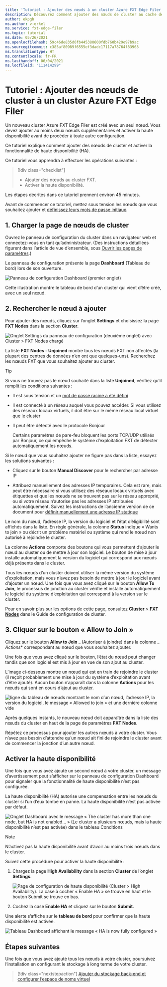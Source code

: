 ```yaml
---
title: 'Tutoriel : Ajouter des nœuds à un cluster Azure FXT Edge Filer'
description: Découvrez comment ajouter des nœuds de cluster au cache de stockage Azure FXT Edge Filer et activer la fonctionnalité Haute disponibilité.
author: ekpgh
ms.author: v-erkel
ms.service: fxt-edge-filer
ms.topic: tutorial
ms.date: 05/26/2021
ms.openlocfilehash: 59c46de835d6fb445380600fdb760b429e97b9ac
ms.sourcegitcommit: c385af80989f6555ef3dadc17117a78764f83963
ms.translationtype: HT
ms.contentlocale: fr-FR
ms.lasthandoff: 06/04/2021
ms.locfileid: "111414299"
---
```

# <a name="tutorial-add-cluster-nodes-to-an-azure-fxt-edge-filer-cluster"></a>Tutoriel : Ajouter des nœuds de cluster à un cluster Azure FXT Edge Filer

Un nouveau cluster Azure FXT Edge Filer est créé avec un seul nœud. Vous devez ajouter au moins deux nœuds supplémentaires et activer la haute disponibilité avant de procéder à toute autre configuration.

Ce tutoriel explique comment ajouter des nœuds de cluster et activer la fonctionnalité de haute disponibilité (HA).

Ce tutoriel vous apprendra à effectuer les opérations suivantes :

> [!div class="checklist"]
>
> * Ajouter des nœuds au cluster FXT.
> * Activer la haute disponibilité.

Les étapes décrites dans ce tutoriel prennent environ 45 minutes.

Avant de commencer ce tutoriel, mettez sous tension les nœuds que vous souhaitez ajouter et [définissez leurs mots de passe initiaux](node-password.md).

## <a name="1-load-the-cluster-nodes-page"></a>1. Charger la page de nœuds de cluster

Ouvrez le panneau de configuration du cluster dans un navigateur web et connectez-vous en tant qu’administrateur. (Des instructions détaillées figurent dans l’article de vue d’ensemble, sous [Ouvrir les pages de paramètres](cluster-create.md#open-the-settings-pages).)

Le panneau de configuration présente la page **Dashboard** (Tableau de bord) lors de son ouverture.

![Panneau de configuration Dashboard (premier onglet)](media/fxt-cluster-config/dashboard-1-node.png)

Cette illustration montre le tableau de bord d’un cluster qui vient d’être créé, avec un seul nœud.

## <a name="2-locate-the-node-to-add"></a>2. Rechercher le nœud à ajouter

Pour ajouter des nœuds, cliquez sur l’onglet **Settings** et choisissez la page **FXT Nodes** dans la section **Cluster**.

![Onglet Settings du panneau de configuration (deuxième onglet) avec Cluster > FXT Nodes chargé](media/fxt-cluster-config/settings-fxt-nodes.png)

La liste **FXT Nodes - Unjoined** montre tous les nœuds FXT non affectés (la plupart des centres de données n’en ont que quelques-uns). Recherchez les nœuds FXT que vous souhaitez ajouter au cluster.

> [!Tip]
> Si vous ne trouvez pas le nœud souhaité dans la liste **Unjoined**, vérifiez qu’il remplit les conditions suivantes :
>
> * Il est sous tension et un [mot de passe racine a été défini](node-password.md)
> * Il est connecté à un réseau auquel vous pouvez accéder. Si vous utilisez des réseaux locaux virtuels, il doit être sur le même réseau local virtuel que le cluster
> * Il peut être détecté avec le protocole Bonjour
>
>   Certains paramètres de pare-feu bloquent les ports TCP/UDP utilisés par Bonjour, ce qui empêche le système d’exploitation FXT de détecter automatiquement les nœuds.
>
> Si le nœud que vous souhaitez ajouter ne figure pas dans la liste, essayez les solutions suivantes :
>
> * Cliquez sur le bouton **Manual Discover** pour le rechercher par adresse IP
>
> * Attribuez manuellement des adresses IP temporaires. Cela est rare, mais peut être nécessaire si vous utilisez des réseaux locaux virtuels avec étiquettes et que les nœuds ne se trouvent pas sur le réseau approprié, ou si votre réseau n’autorise pas les adresses IP attribuées automatiquement. Suivez les instructions de l’ancienne version de ce document pour [définir manuellement une adresse IP statique](https://azure.github.io/Avere/legacy/create_cluster/4_8/html/static_ip.html)

Le nom du nœud, l’adresse IP, la version du logiciel et l’état d’éligibilité sont affichés dans la liste. En règle générale, la colonne **Status** indique « Wants to join » ou décrit un problème matériel ou système qui rend le nœud non autorisé à rejoindre le cluster.

La colonne **Actions** comporte des boutons qui vous permettent d’ajouter le nœud au cluster ou de mettre à jour son logiciel. Le bouton de mise à jour installe automatiquement la version du logiciel qui correspond aux nœuds déjà présents dans le cluster.

Tous les nœuds d’un cluster doivent utiliser la même version du système d’exploitation, mais vous n’avez pas besoin de mettre à jour le logiciel avant d’ajouter un nœud. Une fois que vous avez cliqué sur le bouton **Allow To Join**, le processus de jonction au cluster vérifie et installe automatiquement le logiciel du système d’exploitation qui correspond à la version sur le cluster.

Pour en savoir plus sur les options de cette page, consultez [**Cluster** > **FXT Nodes**](https://azure.github.io/Avere/legacy/ops_guide/4_7/html/gui_fxt_nodes.html) dans le Guide de configuration de cluster.

## <a name="3-click-the-allow-to-join-button"></a>3. Cliquer sur le bouton « Allow to Join »

Cliquez sur le bouton **Allow to Join** _ (Autoriser à joindre) dans la colonne _ *Actions** correspondant au nœud que vous souhaitez ajouter.

Une fois que vous avez cliqué sur le bouton, l’état du nœud peut changer tandis que son logiciel est mis à jour en vue de son ajout au cluster.

L’image ci-dessous montre un nœud qui est en train de rejoindre le cluster (il reçoit probablement une mise à jour du système d’exploitation avant d’être ajouté). Aucun bouton n’apparaît dans la colonne **Actions** pour les nœuds qui sont en cours d’ajout au cluster.

![ligne du tableau de nœuds montrant le nom d’un nœud, l’adresse IP, la version du logiciel, le message « Allowed to join » et une dernière colonne vide](media/fxt-cluster-config/node-join-in-process.png)

Après quelques instants, le nouveau nœud doit apparaître dans la liste des nœuds du cluster en haut de la page de paramètres **FXT Nodes**.

Répétez ce processus pour ajouter les autres nœuds à votre cluster. Vous n’avez pas besoin d’attendre qu’un nœud ait fini de rejoindre le cluster avant de commencer la jonction d’un autre nœud.

## <a name="enable-high-availability"></a>Activer la haute disponibilité

Une fois que vous avez ajouté un second nœud à votre cluster, un message d’avertissement peut s’afficher sur le panneau de configuration Dashboard pour signaler que la fonctionnalité de haute disponibilité n’est pas configurée.

La haute disponibilité (HA) autorise une compensation entre les nœuds du cluster si l’un d’eux tombe en panne. La haute disponibilité n’est pas activée par défaut.

![Onglet Dashboard avec le message « The cluster has more than one node, but HA is not enabled… » (Le cluster a plusieurs nœuds, mais la haute disponibilité n’est pas activée) dans le tableau Conditions](media/fxt-cluster-config/no-ha-2-nodes.png)

> [!Note]
> N’activez pas la haute disponibilité avant d’avoir au moins trois nœuds dans le cluster.

Suivez cette procédure pour activer la haute disponibilité :

1. Chargez la page **High Availability** dans la section **Cluster** de l’onglet **Settings**.

   ![Page de configuration de haute disponibilité (Cluster > High Availability). La case à cocher « Enable HA » se trouve en haut et le bouton Submit se trouve en bas.](media/fxt-cluster-config/enable-ha.png)

2. Cochez la case **Enable HA** et cliquez sur le bouton **Submit**.

Une alerte s’affiche sur le **tableau de bord** pour confirmer que la haute disponibilité est activée.

![Tableau Dashboard affichant le message « HA is now fully configured »](media/fxt-cluster-config/ha-configured-alert.png)

## <a name="next-steps"></a>Étapes suivantes

Une fois que vous avez ajouté tous les nœuds à votre cluster, poursuivez l’installation en configurant le stockage à long terme de votre cluster.

> [!div class="nextstepaction"]
> [Ajouter du stockage back-end et configurer l’espace de noms virtuel](add-storage.md)
